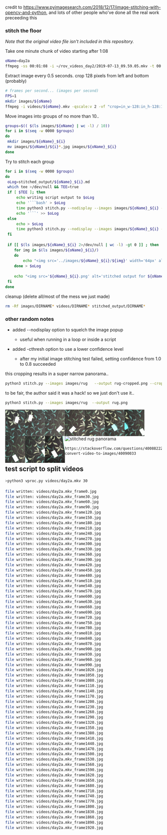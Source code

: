 credit to https://www.pyimagesearch.com/2018/12/17/image-stitching-with-opencv-and-python, and lots of other people who've done all the real work preceeding this


### stitch the floor

*Note that the original video file isn't included in this repository.*

Take one minute chunk of video starting after 1:08
```bash
oName=day2a
ffmpeg -ss 00:01:08 -i ~/rov_videos_day2/2019-07-13_09.59.05.mkv -t 00:01:00 -vcodec copy videos/${oName}.mkv
```

Extract image every 0.5 seconds. crop 128 pixels from left and bottom (probably)
```bash
# frames per second... (images per second)
FPS=1
mkdir images/${oName}
ffmpeg -i videos/${oName}.mkv -qscale:v 2 -vf "crop=in_w-128:in_h-128:128:0,fps=${FPS}" images/${oName}/%05d.jpg
```

Move images into groups of no more than 10..
```bash
groups=$(( $(ls images/${oName} | wc -l) / 10))
for i in $(seq -w 0000 $groups)
do 
 mkdir images/${oName}_${i} 
 mv images/${oName}/${i}*.jpg images/${oName}_${i} 
done
```

Try to stitch each group
```bash
for i in $(seq -w 0000 $groups)
do 
 oLog=stitched_output/${oName}_${i}.md
 which tee >/dev/null && TEE=true
 if [ $TEE ]; then
     echo writing script output to $oLog
     echo '```bash' > $oLog
     time python3 stitch.py --nodisplay --images images/${oName}_${i} --output stitched_output/${oName}_${i}.png | tee -a $oLog
     echo '```' >> $oLog
 else
     echo > $oLog
     time python3 stitch.py --nodisplay --images images/${oName}_${i} --output stitched_output/${oName}_${i}.png 
 fi

 if [[ $(ls images/${oName}_${i} 2>/dev/null | wc -l) -gt 0 ]] ; then
    for img in $(ls images/${oName}_${i}/)
    do
        echo "<img src='../images/${oName}_${i}/${img}' width='64px' align='left' />" 
    done > $oLog

    echo "<img src='${oName}_${i}.png' alt='stitched output for ${oName}' title='stitched' />" >> $oLog
 fi
done

```

cleanup (delete all/most of the mess we just made)
```bash
rm -Rf images/DIRNAME* videos/DIRNAME* stitched_output/DIRNAME*
```




### other random notes

- added --nodisplay option to squelch the image popup
    - useful when running in a loop or inside a script

- added -cthresh option to use a lower confidence level
    - after my initial image stitching test failed, setting confidence from 1.0 to 0.8 succeeded


this cropping results in a super narrow panorama..
```bash
python3 stitch.py --images images/rug   --output rug-cropped.png --crop 1
```
to be fair, the author said it was a hack! so we just don't use it..
```bash
python3 stitch.py --images images/rug  --output rug.png
```
<img src="images/rug/rug01.jpg" width="64px" align="left" />
<img src="images/rug/rug02.jpg" width="64px" align="left" />
<img src="images/rug/rug03.jpg" width="64px" align="left" />
<img src="images/rug/rug04.jpg" width="64px" align="left" />
<img src="images/rug/rug05.jpg" width="64px" align="left" />
<img src="images/rug/rug06.jpg" width="64px" align="left" />
<img src="images/rug/rug07.jpg" width="64px" align="left" />
<img src="images/rug/rug08.jpg" width="64px" align="left" />
<img src="images/rug/rug09.jpg" width="64px" align="left" />
<img src="images/rug/rug10.jpg" width="64px" align="left" />


<img src="rug.png" alt="stitched rug panorama" title="rug"/>


    https://stackoverflow.com/questions/40088222/ffmpeg-convert-video-to-images/40090033



## test script to split videos


```bash
>python3 vproc.py videos/day2a.mkv 30

file written: videos/day2a.mkv_frame0.jpg
file written: videos/day2a.mkv_frame30.jpg
file written: videos/day2a.mkv_frame60.jpg
file written: videos/day2a.mkv_frame90.jpg
file written: videos/day2a.mkv_frame120.jpg
file written: videos/day2a.mkv_frame150.jpg
file written: videos/day2a.mkv_frame180.jpg
file written: videos/day2a.mkv_frame210.jpg
file written: videos/day2a.mkv_frame240.jpg
file written: videos/day2a.mkv_frame270.jpg
file written: videos/day2a.mkv_frame300.jpg
file written: videos/day2a.mkv_frame330.jpg
file written: videos/day2a.mkv_frame360.jpg
file written: videos/day2a.mkv_frame390.jpg
file written: videos/day2a.mkv_frame420.jpg
file written: videos/day2a.mkv_frame450.jpg
file written: videos/day2a.mkv_frame480.jpg
file written: videos/day2a.mkv_frame510.jpg
file written: videos/day2a.mkv_frame540.jpg
file written: videos/day2a.mkv_frame570.jpg
file written: videos/day2a.mkv_frame600.jpg
file written: videos/day2a.mkv_frame630.jpg
file written: videos/day2a.mkv_frame660.jpg
file written: videos/day2a.mkv_frame690.jpg
file written: videos/day2a.mkv_frame720.jpg
file written: videos/day2a.mkv_frame750.jpg
file written: videos/day2a.mkv_frame780.jpg
file written: videos/day2a.mkv_frame810.jpg
file written: videos/day2a.mkv_frame840.jpg
file written: videos/day2a.mkv_frame870.jpg
file written: videos/day2a.mkv_frame900.jpg
file written: videos/day2a.mkv_frame930.jpg
file written: videos/day2a.mkv_frame960.jpg
file written: videos/day2a.mkv_frame990.jpg
file written: videos/day2a.mkv_frame1020.jpg
file written: videos/day2a.mkv_frame1050.jpg
file written: videos/day2a.mkv_frame1080.jpg
file written: videos/day2a.mkv_frame1110.jpg
file written: videos/day2a.mkv_frame1140.jpg
file written: videos/day2a.mkv_frame1170.jpg
file written: videos/day2a.mkv_frame1200.jpg
file written: videos/day2a.mkv_frame1230.jpg
file written: videos/day2a.mkv_frame1260.jpg
file written: videos/day2a.mkv_frame1290.jpg
file written: videos/day2a.mkv_frame1320.jpg
file written: videos/day2a.mkv_frame1350.jpg
file written: videos/day2a.mkv_frame1380.jpg
file written: videos/day2a.mkv_frame1410.jpg
file written: videos/day2a.mkv_frame1440.jpg
file written: videos/day2a.mkv_frame1470.jpg
file written: videos/day2a.mkv_frame1500.jpg
file written: videos/day2a.mkv_frame1530.jpg
file written: videos/day2a.mkv_frame1560.jpg
file written: videos/day2a.mkv_frame1590.jpg
file written: videos/day2a.mkv_frame1620.jpg
file written: videos/day2a.mkv_frame1650.jpg
file written: videos/day2a.mkv_frame1680.jpg
file written: videos/day2a.mkv_frame1710.jpg
file written: videos/day2a.mkv_frame1740.jpg
file written: videos/day2a.mkv_frame1770.jpg
file written: videos/day2a.mkv_frame1800.jpg
file written: videos/day2a.mkv_frame1830.jpg
file written: videos/day2a.mkv_frame1860.jpg
file written: videos/day2a.mkv_frame1890.jpg
file written: videos/day2a.mkv_frame1920.jpg
```

